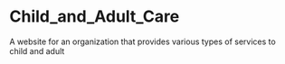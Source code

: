 # Child_and_Adult_Care
A website for an organization that provides various types of services to child and adult
